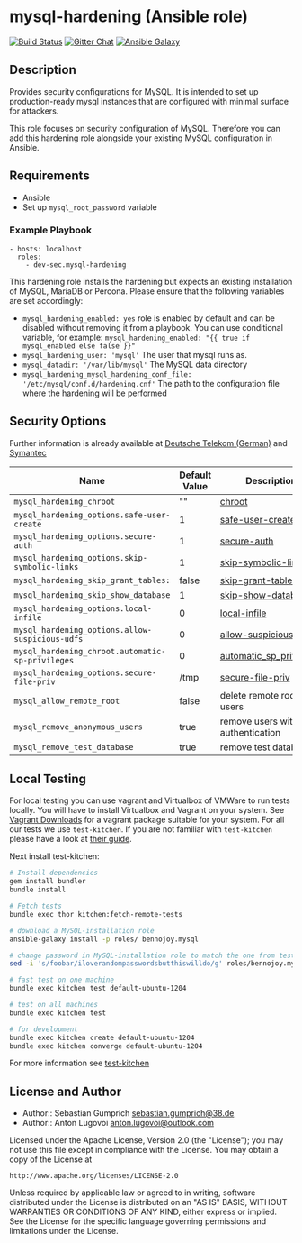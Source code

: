 # mysql-hardening (Ansible role)

[![Build Status](http://img.shields.io/travis/dev-sec/ansible-mysql-hardening.svg)][1]
[![Gitter Chat](https://badges.gitter.im/Join%20Chat.svg)][2]
[![Ansible Galaxy](https://img.shields.io/badge/galaxy-mysql--hardening-660198.svg)][3]

## Description

Provides security configurations for MySQL. It is intended to set up production-ready mysql instances that are configured with minimal surface for attackers.

This role focuses on security configuration of MySQL. Therefore you can add this hardening role alongside your existing MySQL configuration in Ansible.

## Requirements

* Ansible
* Set up `mysql_root_password` variable

### Example Playbook

    - hosts: localhost
      roles:
        - dev-sec.mysql-hardening

This hardening role installs the hardening but expects an existing installation of MySQL, MariaDB or Percona. Please ensure that the following variables are set accordingly:

- `mysql_hardening_enabled: yes` role is enabled by default and can be disabled without removing it from a playbook. You can use conditional variable, for example: `mysql_hardening_enabled: "{{ true if mysql_enabled else false }}"`
- `mysql_hardening_user: 'mysql'` The user that mysql runs as.
- `mysql_datadir: '/var/lib/mysql'` The MySQL data directory
- `mysql_hardening_mysql_hardening_conf_file: '/etc/mysql/conf.d/hardening.cnf'` The path to the configuration file where the hardening will be performed

## Security Options

Further information is already available at [Deutsche Telekom (German)](http://www.telekom.com/static/-/155996/7/technische-sicherheitsanforderungen-si) and [Symantec](http://www.symantec.com/connect/articles/securing-mysql-step-step)

| Name           | Default Value | Description                        |
| -------------- | ------------- | -----------------------------------|
| `mysql_hardening_chroot` | "" | [chroot](http://dev.mysql.com/doc/refman/5.7/en/server-options.html#option_mysqld_chroot)|
| `mysql_hardening_options.safe-user-create` | 1 | [safe-user-create](http://dev.mysql.com/doc/refman/5.7/en/server-options.html#option_mysqld_safe-user-create)|
| `mysql_hardening_options.secure-auth` | 1 | [secure-auth](http://dev.mysql.com/doc/refman/5.7/en/server-options.html#option_mysqld_secure-auth)|
| `mysql_hardening_options.skip-symbolic-links` | 1 | [skip-symbolic-links](http://dev.mysql.com/doc/refman/5.7/en/server-options.html#option_mysqld_symbolic-links)|
| `mysql_hardening_skip_grant_tables:` | false | [skip-grant-tables](https://dev.mysql.com/doc/refman/5.7/en/server-options.html#option_mysqld_skip-grant-tables)|
| `mysql_hardening_skip_show_database` | 1 | [skip-show-database](http://dev.mysql.com/doc/refman/5.7/en/server-options.html#option_mysqld_skip-show-database)|
| `mysql_hardening_options.local-infile` | 0 | [local-infile](http://dev.mysql.com/doc/refman/5.7/en/server-system-variables.html#sysvar_local_infile)|
| `mysql_hardening_options.allow-suspicious-udfs` | 0 | [allow-suspicious-udfs](https://dev.mysql.com/doc/refman/5.7/en/server-options.html#option_mysqld_allow-suspicious-udfs)|
| `mysql_hardening_chroot.automatic-sp-privileges` | 0 | [automatic_sp_privileges](https://dev.mysql.com/doc/refman/5.7/en/server-system-variables.html#sysvar_automatic_sp_privileges)|
| `mysql_hardening_options.secure-file-priv` | /tmp | [secure-file-priv](https://dev.mysql.com/doc/refman/5.7/en/server-options.html#option_mysqld_secure-file-priv)|
| `mysql_allow_remote_root` | false | delete remote root users |
| `mysql_remove_anonymous_users` | true | remove users without authentication |
| `mysql_remove_test_database` | true | remove test database |

## Local Testing

For local testing you can use vagrant and Virtualbox of VMWare to run tests locally. You will have to install Virtualbox and Vagrant on your system. See [Vagrant Downloads](http://downloads.vagrantup.com/) for a vagrant package suitable for your system. For all our tests we use `test-kitchen`. If you are not familiar with `test-kitchen` please have a look at [their guide](http://kitchen.ci/docs/getting-started).

Next install test-kitchen:

```bash
# Install dependencies
gem install bundler
bundle install

# Fetch tests
bundle exec thor kitchen:fetch-remote-tests

# download a MySQL-installation role
ansible-galaxy install -p roles/ bennojoy.mysql

# change password in MySQL-installation role to match the one from testing
sed -i 's/foobar/iloverandompasswordsbutthiswilldo/g' roles/bennojoy.mysql/defaults/main.yml

# fast test on one machine
bundle exec kitchen test default-ubuntu-1204

# test on all machines
bundle exec kitchen test

# for development
bundle exec kitchen create default-ubuntu-1204
bundle exec kitchen converge default-ubuntu-1204
```

For more information see [test-kitchen](http://kitchen.ci/docs/getting-started)


## License and Author

* Author:: Sebastian Gumprich <sebastian.gumprich@38.de>
* Author:: Anton Lugovoi <anton.lugovoi@outlook.com>

Licensed under the Apache License, Version 2.0 (the "License");
you may not use this file except in compliance with the License.
You may obtain a copy of the License at

    http://www.apache.org/licenses/LICENSE-2.0

Unless required by applicable law or agreed to in writing, software
distributed under the License is distributed on an "AS IS" BASIS,
WITHOUT WARRANTIES OR CONDITIONS OF ANY KIND, either express or implied.
See the License for the specific language governing permissions and
limitations under the License.

[1]: http://travis-ci.org/dev-sec/ansible-mysql-hardening
[2]: https://gitter.im/dev-sec/general
[3]: https://galaxy.ansible.com/dev-sec/mysql-hardening/

